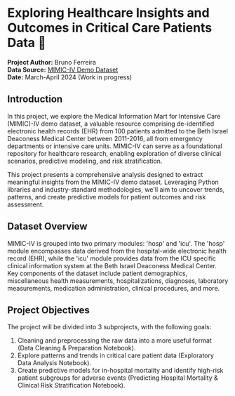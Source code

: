 # Exploring Healthcare Insights and Outcomes in Critical Care Patients Data 🏥

**Project Author:** Bruno Ferreira  
**Data Source:** [MIMIC-IV Demo Dataset](https://doi.org/10.13026/dp1f-ex47)  
**Date:** March-April 2024 (Work in progress)  

## Introduction  
In this project, we explore the Medical Information Mart for Intensive Care (MIMIC)-IV demo dataset, a valuable resource comprising de-identified electronic health records (EHR) from 100 patients admitted to the Beth Israel Deaconess Medical Center between 2011-2016, all from emergency departments or intensive care units. MIMIC-IV can serve as a foundational repository for healthcare research, enabling exploration of diverse clinical scenarios, predictive modeling, and risk stratification.

This project presents a comprehensive analysis designed to extract meaningful insights from the MIMIC-IV demo dataset. Leveraging Python libraries and industry-standard methodologies, we'll aim to uncover trends, patterns, and create predictive models for patient outcomes and risk assessment.

## Dataset Overview  
MIMIC-IV is grouped into two primary modules: 'hosp' and 'icu'. The 'hosp' module encompasses data derived from the hospital-wide electronic health record (EHR), while the 'icu' module provides data from the ICU specific clinical information system at the Beth Israel Deaconess Medical Center. Key components of the dataset include patient demographics, miscellaneous health measurements, hospitalizations, diagnoses, laboratory measurements, medication administration, clinical procedures, and more.

## Project Objectives  
The project will be divided into 3 subprojects, with the following goals:

1. Cleaning and preprocessing the raw data into a more useful format (Data Cleaning & Preparation Notebook).
2. Explore patterns and trends in critical care patient data (Exploratory Data Analysis Notebook).
3. Create predictive models for in-hospital mortality and identify high-risk patient subgroups for adverse events (Predicting Hospital Mortality & Clinical Risk Stratification Notebook).
